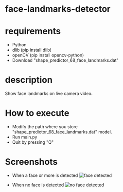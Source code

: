 # face-landmarks-detector

# requirements
- Python
- dlib  (pip install dlib)
- openCV (pip install opencv-python)
- Download "shape_predictor_68_face_landmarks.dat"

# description
Show face landmarks on live camera video.

# How to execute
- Modify the path where you store "shape_predictor_68_face_landmarks.dat" model.
- Run main.py
- Quit by pressing "Q"

# Screenshots
- When a face or more is detected
![face detected](https://user-images.githubusercontent.com/24222091/117327830-51290380-ae93-11eb-8752-16742be303c2.png)


- When no face is detected
![no face detected](https://user-images.githubusercontent.com/24222091/117327856-571ee480-ae93-11eb-9bf7-4077053e9e6c.png)

